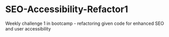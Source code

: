 # SEO-Accessibility-Refactor1
Weekly challenge 1 in bootcamp - refactoring given code for enhanced SEO and user accessibility
